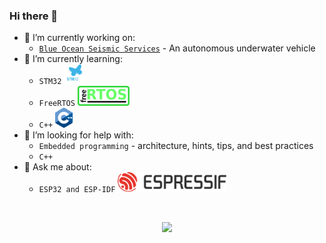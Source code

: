 ### Hi there 👋

- 🔭 I’m currently working on:
  - [`Blue Ocean Seismic Services`][company-link] - An autonomous underwater vehicle
- 🌱 I’m currently learning:
  - `STM32` [<img height="32px" src="images/stm32.svg" />][stm32-link]
  - `FreeRTOS` [<img height="32px" src="images/FreeRTOS.svg" />][freertos-link]
  - `C++` <img height="32px" src="images/cpp.svg" />
- 🤔 I’m looking for help with:
  - `Embedded programming` - architecture, hints, tips, and best practices
  - `C++`
- 💬 Ask me about:
  - `ESP32 and ESP-IDF` [<img height="32px" src="images/esp32.svg" />][esp-idf-link]

<br>


<p align="center">

<!-- <img src="https://github-readme-stats.vercel.app/api?username=ElliottWaterman&theme=dracula&hide_border=true&show_icons=true&count_private=true"/> -->

<!-- <br> -->

<img src="https://github-readme-stats.vercel.app/api/top-langs/?username=ElliottWaterman&theme=dracula&hide_border=true&hide=C%23,ShaderLab&card_width=495"/>

</p>

<br>

<!-- Links -->
[company-link]: https://www.blueoceanseismic.com/ "Blue Ocean Seismic Services website"
[stm32-link]: https://www.st.com/en/microcontrollers-microprocessors/stm32-32-bit-arm-cortex-mcus.html "STM32"
[freertos-link]: https://www.freertos.org/ "FreeRTOS"
[esp-idf-link]: https://github.com/espressif/esp-idf "ESP-IDF"

<!--
**ElliottWaterman/ElliottWaterman** is a ✨ _special_ ✨ repository because its `README.md` (this file) appears on your GitHub profile.

Here are some ideas to get you started:

- 🔭 I’m currently working on ...
- 🌱 I’m currently learning ...
- 👯 I’m looking to collaborate on ...
- 🤔 I’m looking for help with ...
- 💬 Ask me about ...
- 📫 How to reach me: ...
- 😄 Pronouns: ...
- ⚡ Fun fact: ...
-->
